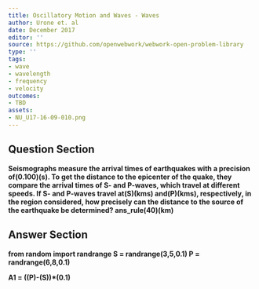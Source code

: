 ```yaml
---
title: Oscillatory Motion and Waves - Waves
author: Urone et. al
date: December 2017
editor: ''
source: https://github.com/openwebwork/webwork-open-problem-library
type: ''
tags:
- wave
- wavelength
- frequency
- velocity
outcomes:
- TBD
assets:
- NU_U17-16-09-010.png
---
```


## Question Section 

<b>
Seismographs measure the arrival times of earthquakes with a precision of(0.100)(s). To get the distance to the epicenter of the quake, they compare the arrival times of S- and P-waves, which travel at different speeds. If S- and P-waves travel at(S)(kms) and(P)(kms), respectively, in the region considered, how precisely can the distance to the source of the earthquake be determined?
ans_rule(40)(km)


## Answer Section

from random import randrange
S = randrange(3,5,0.1)
P = randrange(6,8,0.1)

A1 = ((P)-(S))*(0.1)